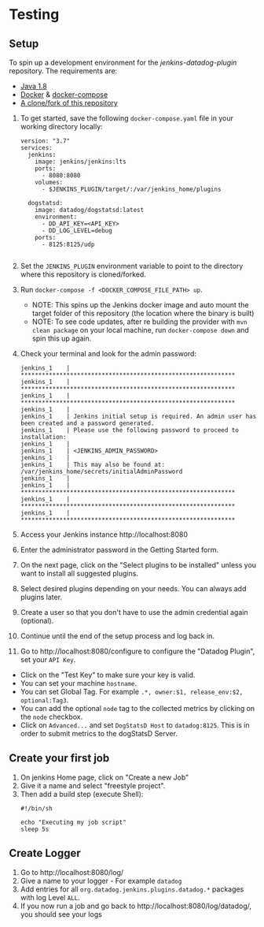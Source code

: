# Testing

## Setup

To spin up a development environment for the *jenkins-datadog-plugin* repository. The requirements are:

* [Java 1.8](https://www.java.com/en/download/)
* [Docker](https://docs.docker.com/get-started/) & [docker-compose](https://docs.docker.com/compose/install/)
* [A clone/fork of this repository](https://help.github.com/en/articles/fork-a-repo)


1. To get started, save the following `docker-compose.yaml` file in your working directory locally:

    ```
    version: "3.7"
    services:
      jenkins:
        image: jenkins/jenkins:lts
        ports:
          - 8080:8080
        volumes:
          - $JENKINS_PLUGIN/target/:/var/jenkins_home/plugins
      
      dogstatsd:    
        image: datadog/dogstatsd:latest 
        environment:
          - DD_API_KEY=<API_KEY>
          - DD_LOG_LEVEL=debug
        ports:
          - 8125:8125/udp  
               
    ```

2. Set the `JENKINS_PLUGIN` environment variable to point to the directory where this repository is cloned/forked.
3. Run `docker-compose -f <DOCKER_COMPOSE_FILE_PATH> up`.
    - NOTE: This spins up the Jenkins docker image and auto mount the target folder of this repository (the location where the binary is built)
    - NOTE: To see code updates, after re building the provider with `mvn clean package` on your local machine, run `docker-compose down` and spin this up again.
4. Check your terminal and look for the admin password:
    ```
    jenkins_1    | *************************************************************
    jenkins_1    | *************************************************************
    jenkins_1    | *************************************************************
    jenkins_1    |
    jenkins_1    | Jenkins initial setup is required. An admin user has been created and a password generated.
    jenkins_1    | Please use the following password to proceed to installation:
    jenkins_1    |
    jenkins_1    | <JENKINS_ADMIN_PASSWORD>
    jenkins_1    |
    jenkins_1    | This may also be found at: /var/jenkins_home/secrets/initialAdminPassword
    jenkins_1    |
    jenkins_1    | *************************************************************
    jenkins_1    | *************************************************************
    jenkins_1    | *************************************************************
    ``` 

5. Access your Jenkins instance http://localhost:8080
6. Enter the administrator password in the Getting Started form.
7. On the next page, click on the "Select plugins to be installed" unless you want to install all suggested plugins. 
8. Select desired plugins depending on your needs. You can always add plugins later.
9. Create a user so that you don't have to use the admin credential again (optional).
10. Continue until the end of the setup process and log back in.
11. Go to http://localhost:8080/configure to configure the "Datadog Plugin", set your `API Key`.
  - Click on the "Test Key" to make sure your key is valid.
  - You can set your machine `hostname`.
  - You can set Global Tag. For example `.*, owner:$1, release_env:$2, optional:Tag3`.
  - You can add the optional `node` tag to the collected metrics by clicking on the `node` checkbox.
  - Click on `Advanced...` and set `DogStatsD Host` to `datadog:8125`. This is in order to submit metrics to the dogStatsD Server.

## Create your first job

1. On jenkins Home page, click on "Create a new Job" 
2. Give it a name and select "freestyle project".
3. Then add a build step (execute Shell):
    ```
    #!/bin/sh
    
    echo "Executing my job script"
    sleep 5s
    ```

## Create Logger
1. Go to http://localhost:8080/log/
2. Give a name to your logger - For example `datadog`
3. Add entries for all `org.datadog.jenkins.plugins.datadog.*` packages with log Level `ALL`.
4. If you now run a job and go back to http://localhost:8080/log/datadog/, you should see your logs
